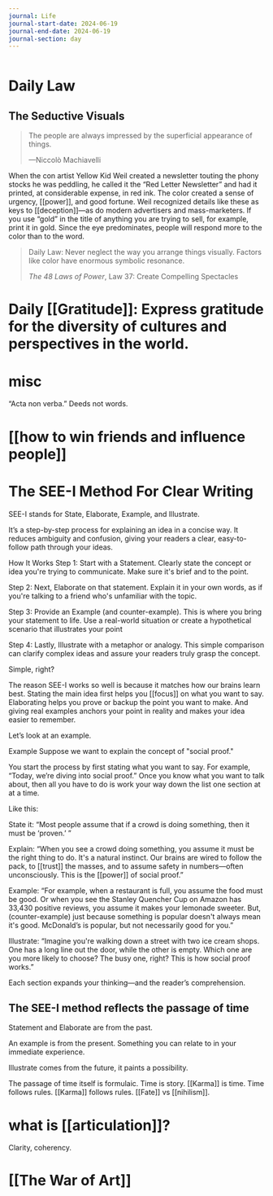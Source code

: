 ```yaml
---
journal: Life
journal-start-date: 2024-06-19
journal-end-date: 2024-06-19
journal-section: day
---
```


```calendar-nav
```

# Daily Law
## The Seductive Visuals

> The people are always impressed by the superficial appearance of things.
> 
> —Niccolò Machiavelli

When the con artist Yellow Kid Weil created a newsletter touting the phony stocks he was peddling, he called it the “Red Letter Newsletter” and had it printed, at considerable expense, in red ink. The color created a sense of urgency, [[power]], and good fortune. Weil recognized details like these as keys to [[deception]]—as do modern advertisers and mass-marketers. If you use “gold” in the title of anything you are trying to sell, for example, print it in gold. Since the eye predominates, people will respond more to the color than to the word.

> Daily Law: Never neglect the way you arrange things visually. Factors like color have enormous symbolic resonance.
> 
> _The 48 Laws of Power_, Law 37: Create Compelling Spectacles

# Daily [[Gratitude]]: Express gratitude for the diversity of cultures and perspectives in the world.

# misc

“Acta non verba.” Deeds not words.
# [[how to win friends and influence people]]

# The SEE-I Method For Clear Writing

SEE-I stands for State, Elaborate, Example, and Illustrate.

It’s a step-by-step process for explaining an idea in a concise way. It reduces ambiguity and confusion, giving your readers a clear, easy-to-follow path through your ideas.

How It Works
Step 1: Start with a Statement. Clearly state the concept or idea you're trying to communicate. Make sure it's brief and to the point.

Step 2: Next, Elaborate on that statement. Explain it in your own words, as if you're talking to a friend who's unfamiliar with the topic.

Step 3: Provide an Example (and counter-example). This is where you bring your statement to life. Use a real-world situation or create a hypothetical scenario that illustrates your point

Step 4: Lastly, Illustrate with a metaphor or analogy. This simple comparison can clarify complex ideas and assure your readers truly grasp the concept.

Simple, right?

The reason SEE-I works so well is because it matches how our brains learn best. Stating the main idea first helps you [[focus]] on what you want to say. Elaborating helps you prove or backup the point you want to make. And giving real examples anchors your point in reality and makes your idea easier to remember.

Let’s look at an example.

Example
Suppose we want to explain the concept of "social proof."

You start the process by first stating what you want to say. For example, “Today, we’re diving into social proof.” Once you know what you want to talk about, then all you have to do is work your way down the list one section at at a time.

Like this:

State it: “Most people assume that if a crowd is doing something, then it must be ‘proven.’ ”

Explain: “When you see a crowd doing something, you assume it must be the right thing to do. It's a natural instinct. Our brains are wired to follow the pack, to [[trust]] the masses, and to assume safety in numbers—often unconsciously. This is the [[power]] of social proof.”

Example: “For example, when a restaurant is full, you assume the food must be good. Or when you see the Stanley Quencher Cup on Amazon has 33,430 positive reviews, you assume it makes your lemonade sweeter. But, (counter-example) just because something is popular doesn't always mean it's good. McDonald’s is popular, but not necessarily good for you.”

Illustrate: “Imagine you're walking down a street with two ice cream shops. One has a long line out the door, while the other is empty. Which one are you more likely to choose? The busy one, right? This is how social proof works.”

Each section expands your thinking—and the reader’s comprehension.

## The SEE-I method reflects the passage of time

Statement and Elaborate are from the past.

An example is from the present. Something you can relate to in your immediate experience.

Illustrate comes from the future, it paints a possibility. 

The passage of time itself is formulaic. Time is story. [[Karma]] is time. Time follows rules. [[Karma]] follows rules. [[Fate]] vs [[nihilism]]. 

# what is [[articulation]]?
Clarity, coherency. 

# [[The War of Art]]

